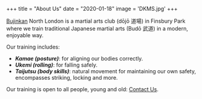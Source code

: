 +++
title = "About Us"
date = "2020-01-18"
image = 'DKMS.jpg'
+++

[Bujinkan](http://bujinkan.com/) North London is a martial arts club (dōjō 道場) in Finsbury Park where we train traditional Japanese martial arts (Budō 武道) in a modern, enjoyable way.

Our training includes:

* ***Kamae (posture)***: for aligning our bodies correctly.
* ***Ukemi (rolling)***: for falling safely.
* ***Taijutsu (body skills)***: natural movement for maintaining our own safety, encompasses striking, locking and more.

Our training is open to all people, young and old: [Contact Us](mailto:bujin@bujinkannorthlondon.com).
